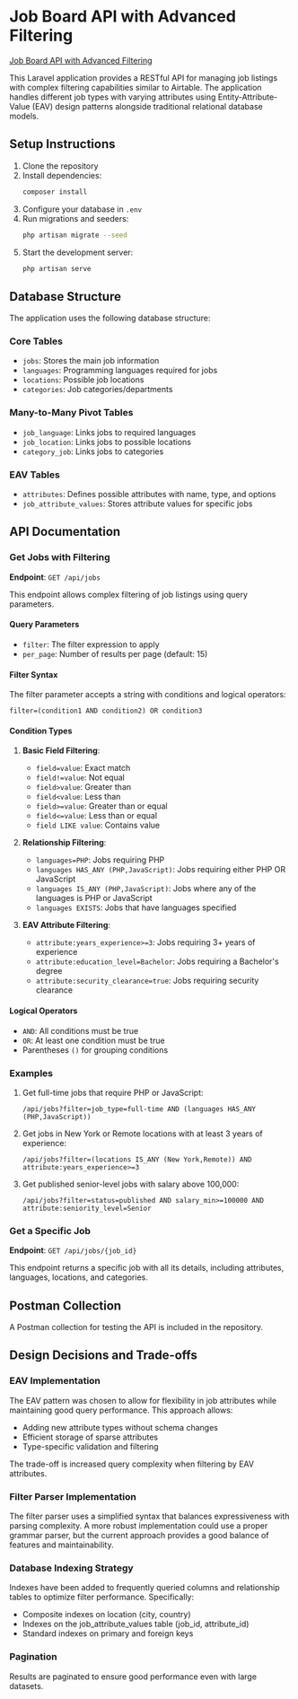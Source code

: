 # Job Board API with Advanced Filtering
[Job Board API with Advanced Filtering](https://github.com/muss3ab/job-board)

This Laravel application provides a RESTful API for managing job listings with complex filtering capabilities similar to Airtable. The application handles different job types with varying attributes using Entity-Attribute-Value (EAV) design patterns alongside traditional relational database models.

## Setup Instructions

1. Clone the repository
2. Install dependencies:
   ```bash
   composer install
   ```
3. Configure your database in `.env`
4. Run migrations and seeders:
   ```bash
   php artisan migrate --seed
   ```
5. Start the development server:
   ```bash
   php artisan serve
   ```

## Database Structure

The application uses the following database structure:

### Core Tables
- `jobs`: Stores the main job information
- `languages`: Programming languages required for jobs
- `locations`: Possible job locations
- `categories`: Job categories/departments

### Many-to-Many Pivot Tables
- `job_language`: Links jobs to required languages
- `job_location`: Links jobs to possible locations
- `category_job`: Links jobs to categories

### EAV Tables
- `attributes`: Defines possible attributes with name, type, and options
- `job_attribute_values`: Stores attribute values for specific jobs

## API Documentation

### Get Jobs with Filtering

**Endpoint**: `GET /api/jobs`

This endpoint allows complex filtering of job listings using query parameters.

#### Query Parameters

- `filter`: The filter expression to apply
- `per_page`: Number of results per page (default: 15)

#### Filter Syntax

The filter parameter accepts a string with conditions and logical operators:

```
filter=(condition1 AND condition2) OR condition3
```

#### Condition Types

1. **Basic Field Filtering**:
   - `field=value`: Exact match
   - `field!=value`: Not equal
   - `field>value`: Greater than
   - `field<value`: Less than
   - `field>=value`: Greater than or equal
   - `field<=value`: Less than or equal
   - `field LIKE value`: Contains value

2. **Relationship Filtering**:
   - `languages=PHP`: Jobs requiring PHP
   - `languages HAS_ANY (PHP,JavaScript)`: Jobs requiring either PHP OR JavaScript
   - `languages IS_ANY (PHP,JavaScript)`: Jobs where any of the languages is PHP or JavaScript
   - `languages EXISTS`: Jobs that have languages specified

3. **EAV Attribute Filtering**:
   - `attribute:years_experience>=3`: Jobs requiring 3+ years of experience
   - `attribute:education_level=Bachelor`: Jobs requiring a Bachelor's degree
   - `attribute:security_clearance=true`: Jobs requiring security clearance

#### Logical Operators

- `AND`: All conditions must be true
- `OR`: At least one condition must be true
- Parentheses `()` for grouping conditions

### Examples

1. Get full-time jobs that require PHP or JavaScript:
   ```
   /api/jobs?filter=job_type=full-time AND (languages HAS_ANY (PHP,JavaScript))
   ```

2. Get jobs in New York or Remote locations with at least 3 years of experience:
   ```
   /api/jobs?filter=(locations IS_ANY (New York,Remote)) AND attribute:years_experience>=3
   ```

3. Get published senior-level jobs with salary above 100,000:
   ```
   /api/jobs?filter=status=published AND salary_min>=100000 AND attribute:seniority_level=Senior
   ```

### Get a Specific Job

**Endpoint**: `GET /api/jobs/{job_id}`

This endpoint returns a specific job with all its details, including attributes, languages, locations, and categories.

## Postman Collection

A Postman collection for testing the API is included in the repository.

## Design Decisions and Trade-offs

### EAV Implementation

The EAV pattern was chosen to allow for flexibility in job attributes while maintaining good query performance. This approach allows:

- Adding new attribute types without schema changes
- Efficient storage of sparse attributes
- Type-specific validation and filtering

The trade-off is increased query complexity when filtering by EAV attributes.

### Filter Parser Implementation

The filter parser uses a simplified syntax that balances expressiveness with parsing complexity. A more robust implementation could use a proper grammar parser, but the current approach provides a good balance of features and maintainability.

### Database Indexing Strategy

Indexes have been added to frequently queried columns and relationship tables to optimize filter performance. Specifically:

- Composite indexes on location (city, country)
- Indexes on the job_attribute_values table (job_id, attribute_id)
- Standard indexes on primary and foreign keys

### Pagination

Results are paginated to ensure good performance even with large datasets.